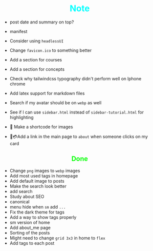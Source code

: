 # <div style="text-align:center; color:cyan"> Note </div>

* post date and summary on top?

* manifest

* Consider using `headlessUI`

* Change `favicon.ico` to something better

* Add a section for courses
* Add a section for concepts

* Check why tailwindcss typography didn't perform well on Iphone chrome

* Add latex support for markdown files

* Search if my avatar should be on `webp` as well

* See if I can use `sidebar.html` instead of `sidebar-tutorial.html`
  for highlighting

* 🌄 Make a shortcode for images

* 🔗💳Add a link in the main page to `about`
  when someone clicks on my card

## <div style="text-align:center; color:lime"> Done </div>

* Change `png` images to `webp` images
* Add most used tags in homepage
* Add default image to posts
* Make the search look better
* add search
* Study about SEO
* canonical
* menu hide when `sm` add `...`
* Fix the dark theme for tags
* Add a way to show tags properly
* sm version of home
* Add about_me page
* Sorting of the posts
* Might need to change `grid 3x3` in home to `flex`
* Add tags to each post
